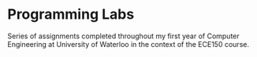 # Programming Labs

Series of assignments completed throughout my first year of Computer Engineering at University of Waterloo in the context of the ECE150 course.
